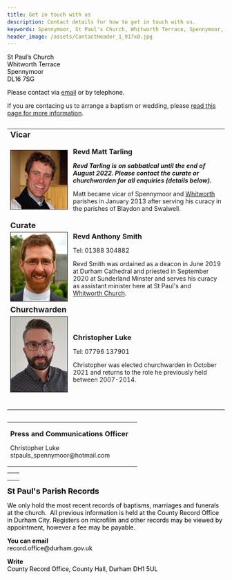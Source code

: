 ```yaml
---
title: Get in touch with us
description: Contact details for how to get in touch with us.
keywords: Spennymoor, St Paul's Church, Whitworth Terrace, Spennymoor, DL16 7SG, Contact us, find us, St Paul's Church Spennymoor, parish registers
header_image: /assets/ContactHeader_1_917x0.jpg
---
```

<p><span style="color: #000000">St Paul’s Church<br>Whitworth Terrace<br>Spennymoor<br>DL16 7SG</span></p><p><span style="color: #000000">Please contact via <a target="_self" href="mailto:stpaulspennymoor@gmail.com">email</a> or by telephone.</span></p><p>If you are contacing us to arrange a baptism or wedding, please <a href="/baptisms-weddings/" target="_self">read this page for more information</a>.</p><table width="100%" align="left" cellpadding="4" cellspacing="4"><tbody><tr><td><strong style="font-size: large;">Vicar</strong></td><td></td></tr><tr><td><img src="/assets/RevdMattTarling.jpg" alt="Revd Matt Tarling" width="134" height="136" border="1" align="left"></td><td><p><strong><span style="font-size: medium;">Revd Matt Tarling</span></strong></p><p><strong><em>Revd Tarling is on sabbatical until the end of August 2022. Please contact the curate or churchwarden for all enquiries (details below).</em></strong></p><p>Matt became vicar of Spennymoor and <a href="https://www.achurchnearyou.com/church/13568" target="_blank">Whitworth</a> parishes in January 2013 after serving his curacy in the parishes of Blaydon and Swalwell.</p></td></tr><tr><td><font size="4"><b>Curate</b></font></td><td><p></p></td></tr><tr><td><img src="/assets/RevdAnthonySmith.png" width="134" height="159" border="1" alt="<empty>"/></td><td><strong><span style="font-size: medium;">Revd Anthony Smith</span></strong><p>Tel: 01388 304882</p><p>Revd Smith was ordained as a deacon in June 2019 at Durham Cathedral and priested in September 2020 at Sunderland Minster and serves his curacy as assistant minister here at St Paul's and <a href="https://www.achurchnearyou.com/church/13568" target="_blank">Whitworth Church</a>.</p></td></tr><tr><td><span style="font-size: large;"><strong>Churchwarden</strong></span></td><td></td></tr><tr><td><img src="/assets/CL churchwarden.png" width="134" height="174" border="1" alt="<empty>"/><br><p></p></td><td><p><span style="font-size: medium;"><strong>Christopher Luke</strong></span></p><p>Tel: 07796 137901</p><p>Christopher was elected churchwarden in October 2021 and returns to the role he previously held between 2007-2014.</p></td></tr><tr><td><p></p></td></tr></tbody></table><p></p><p></p><p></p><p></p><table width="100%" align="left" cellpadding="1" cellspacing="1"><tbody><tr><td><p><strong><span style="font-size: medium;">Press and Communications Officer</span></strong></p><p>Christopher Luke<br>stpauls_spennymoor@hotmail.com</p><p></p><p></p></td><td><p></p></td></tr></tbody></table><p></p><p></p><p></p><p></p><p></p><p></p><p></p><p></p><p></p><p></p><p></p><p></p><p></p><p><span style="color: #000000"><strong><br></strong></span></p><p></p><p></p><p></p><p></p><p></p><p></p><p></p><p></p><p></p><p></p><p></p><p></p><table width="200" cellpadding="1" cellspacing="1"><tbody><tr><td></td><td></td></tr><tr><td></td><td></td></tr><tr><td></td><td></td></tr></tbody></table><p><span style="font-size: large"><span style="color: #000000"><strong>St Paul's Parish Records&#160;</strong></span></span></p><p><span style="color: #000000">We only hold the most recent records of baptisms, marriages and funerals at the church.&#160; All previous information is held at the County Record Office in Durham City. Registers on microfilm and other records may be viewed by appointment, however a fee may be payable.</span></p><p><span style="color: #000000"><strong>You can email<br></strong></span><span class="editor_default"><span style="color: #000000">record.office@durham.gov.uk</span></span></p><p><span style="color: #000000"><strong>Write<br></strong>County Record Office, County Hall, Durham DH1 5UL</span></p>